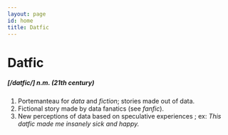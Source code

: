 ```yaml
---
layout: page
id: home
title: Datfic
---
```


# Datfic

##### [/datfic/] n.m. (21th century)

1. Portemanteau for *data* and *fiction*; stories made out of data.
1. Fictional story made by data fanatics (see *fanfic*).
1. New perceptions of data based on speculative experiences ; ex: *This datfic made me insanely sick and happy.*
